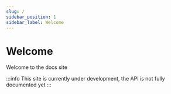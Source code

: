 ```yaml
---
slug: /
sidebar_position: 1
sidebar_label: Welcome
---
```

# Welcome
Welcome to the docs site

:::info
This site is currently under development, the API is not fully documented yet
:::
